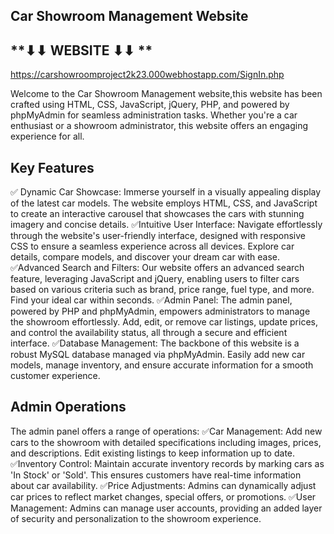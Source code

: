 ## **Car Showroom Management Website**
## **⬇⬇ WEBSITE ⬇⬇ ** 
https://carshowroomproject2k23.000webhostapp.com/SignIn.php

Welcome to the Car Showroom Management website,this website has been crafted using HTML, CSS, JavaScript, jQuery, PHP, and powered by phpMyAdmin for seamless administration tasks. Whether you're a car enthusiast or a showroom administrator, this website offers an engaging experience for all.
## **Key Features**

✅ Dynamic Car Showcase: Immerse yourself in a visually appealing display of the latest car models. The website employs HTML, CSS, and JavaScript to create an interactive carousel that showcases the cars with stunning imagery and concise details.
✅Intuitive User Interface: Navigate effortlessly through the website's user-friendly interface, designed with responsive CSS to ensure a seamless experience across all devices. Explore car details, compare models, and discover your dream car with ease.
✅Advanced Search and Filters: Our website offers an advanced search feature, leveraging JavaScript and jQuery, enabling users to filter cars based on various criteria such as brand, price range, fuel type, and more. Find your ideal car within seconds.
✅Admin Panel: The admin panel, powered by PHP and phpMyAdmin, empowers administrators to manage the showroom effortlessly. Add, edit, or remove car listings, update prices, and control the availability status, all through a secure and efficient interface.
✅Database Management: The backbone of this website is a robust MySQL database managed via phpMyAdmin. Easily add new car models, manage inventory, and ensure accurate information for a smooth customer experience.

## **Admin Operations**

The admin panel offers a range of operations:
✅Car Management: Add new cars to the showroom with detailed specifications including images, prices, and descriptions. Edit existing listings to keep information up to date.
✅Inventory Control: Maintain accurate inventory records by marking cars as 'In Stock' or 'Sold'. This ensures customers have real-time information about car availability.
✅Price Adjustments: Admins can dynamically adjust car prices to reflect market changes, special offers, or promotions.
✅User Management: Admins can manage user accounts, providing an added layer of security and personalization to the showroom experience.
